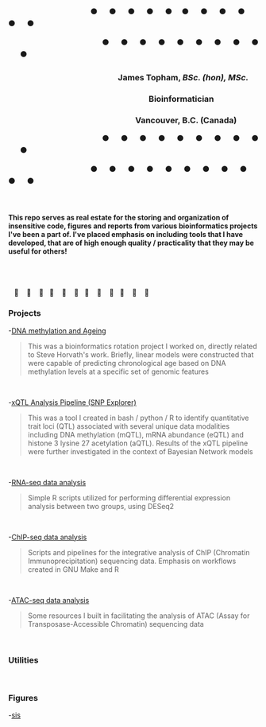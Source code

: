 &nbsp;&nbsp;&nbsp;&nbsp;&nbsp;&nbsp;&nbsp;&nbsp;&nbsp;&nbsp;&nbsp;&nbsp;&nbsp;&nbsp;&nbsp;&nbsp;&nbsp;&nbsp;&nbsp;&nbsp;&nbsp;&nbsp;&nbsp;&nbsp;&nbsp;&nbsp;&nbsp;&nbsp;&nbsp;&nbsp;&nbsp;&nbsp;&nbsp;&nbsp;&nbsp;&nbsp;&nbsp;&nbsp;&nbsp;&nbsp;&nbsp;&nbsp;:black_circle:&nbsp;&nbsp;&nbsp;&nbsp;&nbsp;&nbsp;:black_circle:&nbsp;&nbsp;&nbsp;&nbsp;&nbsp;&nbsp;:black_circle:&nbsp;&nbsp;&nbsp;&nbsp;&nbsp;&nbsp;:black_circle:&nbsp;&nbsp;&nbsp;&nbsp;&nbsp;&nbsp;:black_circle:&nbsp;&nbsp;&nbsp;&nbsp;&nbsp;:black_circle:&nbsp;&nbsp;&nbsp;&nbsp;&nbsp;&nbsp;:black_circle:&nbsp;&nbsp;&nbsp;&nbsp;&nbsp;&nbsp;:black_circle:&nbsp;&nbsp;&nbsp;&nbsp;&nbsp;&nbsp;:black_circle:&nbsp;&nbsp;&nbsp;&nbsp;&nbsp;&nbsp;:black_circle:&nbsp;&nbsp;&nbsp;&nbsp;&nbsp;&nbsp;:black_circle:

&nbsp;&nbsp;&nbsp;&nbsp;&nbsp;&nbsp;&nbsp;&nbsp;&nbsp;&nbsp;&nbsp;&nbsp;&nbsp;&nbsp;&nbsp;&nbsp;&nbsp;&nbsp;&nbsp;&nbsp;&nbsp;&nbsp;&nbsp;&nbsp;&nbsp;&nbsp;&nbsp;&nbsp;&nbsp;&nbsp;&nbsp;&nbsp;&nbsp;&nbsp;&nbsp;&nbsp;&nbsp;&nbsp;&nbsp;&nbsp;&nbsp;&nbsp;&nbsp;&nbsp;&nbsp;&nbsp;&nbsp;&nbsp;:black_circle:&nbsp;&nbsp;&nbsp;&nbsp;&nbsp;&nbsp;:black_circle:&nbsp;&nbsp;&nbsp;&nbsp;&nbsp;&nbsp;:black_circle:&nbsp;&nbsp;&nbsp;&nbsp;&nbsp;&nbsp;:black_circle:&nbsp;&nbsp;&nbsp;&nbsp;&nbsp;&nbsp;:black_circle:&nbsp;&nbsp;&nbsp;&nbsp;&nbsp;&nbsp;:black_circle:&nbsp;&nbsp;&nbsp;&nbsp;&nbsp;&nbsp;:black_circle:&nbsp;&nbsp;&nbsp;&nbsp;&nbsp;&nbsp;:black_circle:&nbsp;&nbsp;&nbsp;&nbsp;&nbsp;&nbsp;:black_circle:&nbsp;&nbsp;&nbsp;&nbsp;&nbsp;&nbsp;:black_circle:

### &nbsp;&nbsp;&nbsp;&nbsp;&nbsp;&nbsp;&nbsp;&nbsp;&nbsp;&nbsp;&nbsp;&nbsp;&nbsp;&nbsp;&nbsp;&nbsp;&nbsp;&nbsp;&nbsp;&nbsp;&nbsp;&nbsp;&nbsp;&nbsp;&nbsp;&nbsp;&nbsp;&nbsp;&nbsp;&nbsp;&nbsp;&nbsp;&nbsp;&nbsp;&nbsp;&nbsp;&nbsp;&nbsp;&nbsp;&nbsp;&nbsp;&nbsp;&nbsp;&nbsp;&nbsp;&nbsp;&nbsp;&nbsp;&nbsp;&nbsp;&nbsp;&nbsp;&nbsp;&nbsp;&nbsp;&nbsp;&nbsp;James Topham, *BSc. (hon), MSc.*
### &nbsp;&nbsp;&nbsp;&nbsp;&nbsp;&nbsp;&nbsp;&nbsp;&nbsp;&nbsp;&nbsp;&nbsp;&nbsp;&nbsp;&nbsp;&nbsp;&nbsp;&nbsp;&nbsp;&nbsp;&nbsp;&nbsp;&nbsp;&nbsp;&nbsp;&nbsp;&nbsp;&nbsp;&nbsp;&nbsp;&nbsp;&nbsp;&nbsp;&nbsp;&nbsp;&nbsp;&nbsp;&nbsp;&nbsp;&nbsp;&nbsp;&nbsp;&nbsp;&nbsp;&nbsp;&nbsp;&nbsp;&nbsp;&nbsp;&nbsp;&nbsp;&nbsp;&nbsp;&nbsp;&nbsp;&nbsp;&nbsp;&nbsp;&nbsp;&nbsp;&nbsp;&nbsp;&nbsp;&nbsp;&nbsp;&nbsp;&nbsp;&nbsp;&nbsp;&nbsp;&nbsp;&nbsp;&nbsp;Bioinformatician
### &nbsp;&nbsp;&nbsp;&nbsp;&nbsp;&nbsp;&nbsp;&nbsp;&nbsp;&nbsp;&nbsp;&nbsp;&nbsp;&nbsp;&nbsp;&nbsp;&nbsp;&nbsp;&nbsp;&nbsp;&nbsp;&nbsp;&nbsp;&nbsp;&nbsp;&nbsp;&nbsp;&nbsp;&nbsp;&nbsp;&nbsp;&nbsp;&nbsp;&nbsp;&nbsp;&nbsp;&nbsp;&nbsp;&nbsp;&nbsp;&nbsp;&nbsp;&nbsp;&nbsp;&nbsp;&nbsp;&nbsp;&nbsp;&nbsp;&nbsp;&nbsp;&nbsp;&nbsp;&nbsp;&nbsp;&nbsp;&nbsp;&nbsp;&nbsp;&nbsp;&nbsp;&nbsp;&nbsp;&nbsp;&nbsp;&nbsp;Vancouver, B.C. (Canada)

&nbsp;&nbsp;&nbsp;&nbsp;&nbsp;&nbsp;&nbsp;&nbsp;&nbsp;&nbsp;&nbsp;&nbsp;&nbsp;&nbsp;&nbsp;&nbsp;&nbsp;&nbsp;&nbsp;&nbsp;&nbsp;&nbsp;&nbsp;&nbsp;&nbsp;&nbsp;&nbsp;&nbsp;&nbsp;&nbsp;&nbsp;&nbsp;&nbsp;&nbsp;&nbsp;&nbsp;&nbsp;&nbsp;&nbsp;&nbsp;&nbsp;&nbsp;&nbsp;&nbsp;&nbsp;&nbsp;&nbsp;&nbsp;:black_circle:&nbsp;&nbsp;&nbsp;&nbsp;&nbsp;&nbsp;:black_circle:&nbsp;&nbsp;&nbsp;&nbsp;&nbsp;&nbsp;:black_circle:&nbsp;&nbsp;&nbsp;&nbsp;&nbsp;&nbsp;:black_circle:&nbsp;&nbsp;&nbsp;&nbsp;&nbsp;&nbsp;:black_circle:&nbsp;&nbsp;&nbsp;&nbsp;&nbsp;&nbsp;:black_circle:&nbsp;&nbsp;&nbsp;&nbsp;&nbsp;&nbsp;:black_circle:&nbsp;&nbsp;&nbsp;&nbsp;&nbsp;&nbsp;:black_circle:&nbsp;&nbsp;&nbsp;&nbsp;&nbsp;&nbsp;:black_circle:&nbsp;&nbsp;&nbsp;&nbsp;&nbsp;&nbsp;:black_circle:

&nbsp;&nbsp;&nbsp;&nbsp;&nbsp;&nbsp;&nbsp;&nbsp;&nbsp;&nbsp;&nbsp;&nbsp;&nbsp;&nbsp;&nbsp;&nbsp;&nbsp;&nbsp;&nbsp;&nbsp;&nbsp;&nbsp;&nbsp;&nbsp;&nbsp;&nbsp;&nbsp;&nbsp;&nbsp;&nbsp;&nbsp;&nbsp;&nbsp;&nbsp;&nbsp;&nbsp;&nbsp;&nbsp;&nbsp;&nbsp;&nbsp;&nbsp;:black_circle:&nbsp;&nbsp;&nbsp;&nbsp;&nbsp;&nbsp;:black_circle:&nbsp;&nbsp;&nbsp;&nbsp;&nbsp;&nbsp;:black_circle:&nbsp;&nbsp;&nbsp;&nbsp;&nbsp;&nbsp;:black_circle:&nbsp;&nbsp;&nbsp;&nbsp;&nbsp;&nbsp;:black_circle:&nbsp;&nbsp;&nbsp;&nbsp;&nbsp;&nbsp;:black_circle:&nbsp;&nbsp;&nbsp;&nbsp;&nbsp;&nbsp;:black_circle:&nbsp;&nbsp;&nbsp;&nbsp;&nbsp;&nbsp;:black_circle:&nbsp;&nbsp;&nbsp;&nbsp;&nbsp;&nbsp;:black_circle:&nbsp;&nbsp;&nbsp;&nbsp;&nbsp;&nbsp;:black_circle:&nbsp;&nbsp;&nbsp;&nbsp;&nbsp;&nbsp;:black_circle:

<br>

#### This repo serves as real estate for the storing and organization of insensitive code, figures and reports from various bioinformatics projects I've been a part of. I've placed emphasis on including tools that I have developed, that are of high enough quality / practicality that they may be useful for others!

<br>
<br>

&nbsp;&nbsp; :sheep: &nbsp;&nbsp; :sheep: &nbsp;&nbsp; :sheep:&nbsp;&nbsp; :sheep: &nbsp;&nbsp; :sheep: &nbsp;&nbsp; :sheep:&nbsp;&nbsp; :sheep: &nbsp;&nbsp; :sheep: &nbsp;&nbsp; :sheep:&nbsp;&nbsp; :sheep: &nbsp;&nbsp; :sheep: &nbsp;&nbsp; :sheep:


### **Projects**

-[DNA methylation and Ageing](KMT2D_hypermutation_andSig.md)

> This was a bioinformatics rotation project I worked on,
> directly related to Steve Horvath's work. Briefly, linear
> models were constructed that were capable of predicting
> chronological age based on DNA methylation levels at a 
> specific set of genomic features

<br>

-[xQTL Analysis Pipeline (SNP Explorer)](KMT2D_hypermutation_andSig.md)

> This was a tool I created in bash / python / R to identify
> quantitative trait loci (QTL) associated with several
> unique data modalities including DNA methylation (mQTL),
> mRNA abundance (eQTL) and histone 3 lysine 27 acetylation
> (aQTL). Results of the xQTL pipeline were further 
> investigated in the context of Bayesian Network models

<br>

-[RNA-seq data analysis](KMT2D_hypermutation_andSig.md)

> Simple R scripts utilized for performing differential 
> expression analysis between two groups, using DESeq2

<br>

-[ChIP-seq data analysis](KMT2D_hypermutation_andSig.md)

> Scripts and pipelines for the integrative analysis of ChIP
> (Chromatin Immunoprecipitation) sequencing data. Emphasis
> on workflows created in GNU Make and R

<br>

-[ATAC-seq data analysis](KMT2D_hypermutation_andSig.md)

> Some resources I built in facilitating the analysis of ATAC
> (Assay for Transposase-Accessible Chromatin) sequencing data

<br>

### **Utilities**



<br>

### **Figures**

-[sis](httopham/Marra_Thesis/blob/master/scripts/TCGA_DEA_GSEA_analysis.R)


